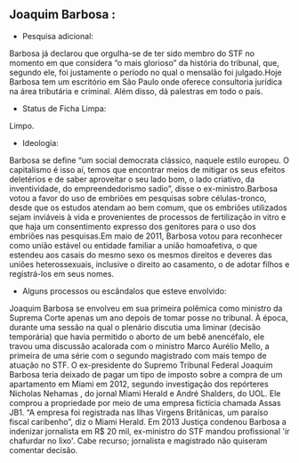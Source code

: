 ﻿## **Joaquim Barbosa** :

* Pesquisa adicional:

Barbosa já declarou que orgulha-se de ter sido membro do STF no momento em que considera “o mais glorioso” da história do tribunal, que, segundo ele, foi justamente o período no qual o mensalão foi julgado.Hoje Barbosa tem um escritório em São Paulo onde oferece consultoria jurídica na área tributária e criminal. Além disso, dá palestras em todo o país.

* Status de Ficha Limpa:

Limpo.

* Ideologia:

Barbosa se define “um social democrata clássico, naquele estilo europeu. O capitalismo é isso aí, temos que encontrar meios de mitigar os seus efeitos deletérios e de saber aproveitar o seu lado bom, o lado criativo, da inventividade, do empreendedorismo sadio”, disse o ex-ministro.Barbosa votou a favor do uso de embriões em pesquisas sobre células-tronco, desde que os estudos atendam ao bem comum, que os embriões utilizados sejam inviáveis à vida e provenientes de processos de fertilização in vitro e que haja um consentimento expresso dos genitores para o uso dos embriões nas pesquisas.Em maio de 2011, Barbosa votou para reconhecer como união estável ou entidade familiar a união homoafetiva, o que estendeu aos casais do mesmo sexo os mesmos direitos e deveres das uniões heterossexuais, inclusive o direito ao casamento, o de adotar filhos e registrá-los em seus nomes.

* Alguns processos ou escândalos que esteve envolvido:

Joaquim Barbosa se envolveu em sua primeira polêmica como ministro da Suprema Corte apenas um ano depois de tomar posse no tribunal. À época, durante uma sessão na qual o plenário discutia uma liminar (decisão temporária) que havia permitido o aborto de um bebê anencéfalo, ele travou uma discussão acalorada com o ministro Marco Aurélio Mello, a primeira de uma série com o segundo magistrado com mais tempo de atuação no STF. O ex-presidente do Supremo Tribunal Federal Joaquim Barbosa teria deixado de pagar um tipo de imposto sobre a compra de um apartamento em Miami em 2012, segundo investigação dos repórteres Nicholas Nehamas , do jornal Miami Herald e André Shalders, do UOL. Ele comprou a propriedade por meio de uma empresa fictícia chamada Assas JB1. “A empresa foi registrada nas Ilhas Virgens Britânicas, um paraíso fiscal caribenho”, diz o Miami Herald. Em 2013 Justiça condenou Barbosa a indenizar jornalista em R$ 20 mil, ex-ministro do STF mandou profissional 'ir chafurdar no lixo'. Cabe recurso; jornalista e magistrado não quiseram comentar decisão.  
